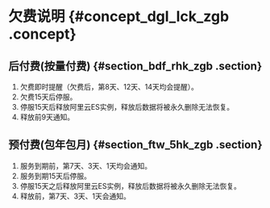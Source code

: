 # 欠费说明 {#concept_dgl_lck_zgb .concept}

## 后付费\(按量付费\) {#section_bdf_rhk_zgb .section}

1.  欠费即时提醒（欠费后，第8天、12天、14天均会提醒）。
2.  欠费15天后停服。
3.  停服15天后释放阿里云ES实例，释放后数据将被永久删除无法恢复。
4.  释放前9天通知。

## 预付费\(包年包月\) {#section_ftw_5hk_zgb .section}

1.  服务到期前，第7天、3天、1天均会通知。
2.  服务到期15天后停服。
3.  停服15天之后释放阿里云ES实例，释放后数据将被永久删除无法恢复。
4.  释放前，第7天、3天、1天会通知。

